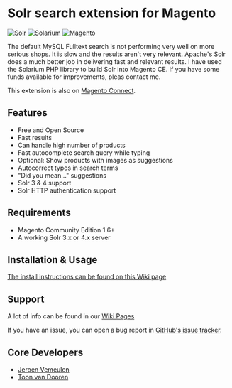 Solr search extension for Magento
================
[![Solr](https://lucene.apache.org/images/solr.png)](https://lucene.apache.org/solr/)
[![Solarium](http://www.raspberry.nl/wp-content/uploads/2011/12/solarium.gif)](http://www.solarium-project.org/)
[![Magento](http://21inspired.com/wp-content/uploads/2010/01/magento-logo-1.jpg)](http://magento.com/)

The default MySQL Fulltext search is not performing very well on more serious shops. It is slow and the results aren't very relevant. Apache's Solr does a much better job in delivering fast and relevant results. I have used the Solarium PHP library to build Solr into Magento CE. If you have some funds available for improvements, pleas contact me.

This extension is also on [Magento Connect](http://www.magentocommerce.com/magento-connect/solr-search-based-on-solarium.html).

## Features

  * Free and Open Source
  * Fast results
  * Can handle high number of products
  * Fast autocomplete search query while typing
  * Optional: Show products with images as suggestions
  * Autocorrect typos in search terms
  * "Did you mean..." suggestions
  * Solr 3 & 4 support
  * Solr HTTP authentication support

## Requirements

  * Magento Community Edition 1.6+
  * A working Solr 3.x or 4.x server

## Installation & Usage

[The install instructions can be found on this Wiki page](https://github.com/jeroenvermeulen/magento-solarium/wiki/Installation-Instructions)

## Support

A lot of info can be found in our [Wiki Pages](https://github.com/jeroenvermeulen/magento-solarium/wiki)

If you have an issue, you can open a bug report in [GitHub's issue tracker](https://github.com/jeroenvermeulen/magento-solarium/issues).

## Core Developers

  * [Jeroen Vemeulen](http://www.jeroenvermeulen.eu/)
  * [Toon van Dooren](http://www.magentocommerce.com/certification/directory/dev/172433/)
